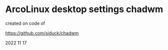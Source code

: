 # ArcoLinux desktop settings chadwm

created on code of


https://github.com/siduck/chadwm


2022 11 17
